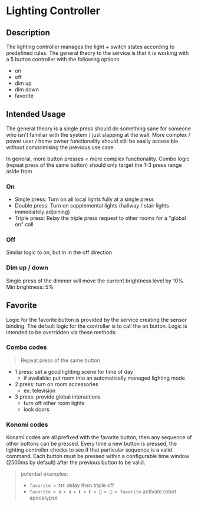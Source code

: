 # Lighting Controller

## Description

The lighting controller manages the light + switch states according to predefined rules.
The general theory to the service is that it is working with a 5 button controller with the following options:

- on
- off
- dim up
- dim down
- favorite

## Intended Usage

The general theory is a single press should do something sane for someone who isn't familiar with the system / just slapping at the wall.
More complex / power user / home owner functionality should still be easily accessible without comprimising the previous use case.

In general, more button presses = more complex functionality.
Combo logic (repeat press of the same button) should only target the 1-3 press range aside from

### On

- Single press: Turn on all local lights fully at a single press
- Double press: Turn on supplemental lights (hallway / stair lights immediately adjoining)
- Triple press: Relay the triple press request to other rooms for a "global on" call

### Off

Similar logic to on, but in in the off direction

### Dim up / down

Single press of the dimmer will move the current brightness level by 10%. Min brightness: 5%

## Favorite

Logic for the favorite button is provided by the service creating the sensor binding.
The default logic for the controller is to call the on button.
Logic is intended to be overridden via these methods:

### Combo codes

> Repeat press of the same button

- 1 press: set a good lighting scene for time of day
  - if available: put room into an automatically managed lighting mode
- 2 press: turn on room accessories
  - ex: television
- 3 press: provide global interactions
  - turn off other room lights
  - lock doors

### Konomi codes

Konami codes are all prefixed with the favorite button, then any sequence of other buttons can be pressed.
Every time a new button is pressed, the lighting controller checks to see if that particular sequence is a valid command.
Each button must be pressed within a configurable time window (2500ms by default) after the previous button to be valid.

> potential examples:
> >
> - `favorite > ⏬⏬⏬` delay then triple off
> - `favorite > ⏫ > ⏫ > ⏬ > ⏬ > 🔼 > 🔽 > favorite` activate robot apocalypse
